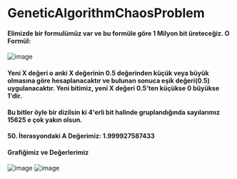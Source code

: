 # GeneticAlgorithmChaosProblem

#### Elimizde bir formulümüz var ve bu formüle göre 1 Milyon bit üreteceğiz. O Formül:  
![image](https://user-images.githubusercontent.com/12509659/51771186-43537800-20f9-11e9-9d83-9c062a793bd7.png)
#### Yeni X değeri o anki X değerinin 0.5 değerinden küçük veya büyük olmasına göre hesaplanacaktır ve bulunan sonuca eşik değeri(0.5) uygulanacaktır. Yeni bitimiz, yeni X değeri 0.5'ten küçükse 0 büyükse 1'dir.
#### Bu bitler öyle bir dizilsin ki 4'erli bit halinde gruplandığında sayılarımız 15625 e çok yakın olsun.
#### 50. İterasyondaki A Değerimiz: 1.999927587433

#### Grafiğimiz ve Değerlerimiz
![image](https://user-images.githubusercontent.com/12509659/51771015-bc9e9b00-20f8-11e9-9277-8b422dd4dfb1.png)
![image](https://user-images.githubusercontent.com/12509659/51771029-c7593000-20f8-11e9-9b52-c5a04a7373d5.png)
